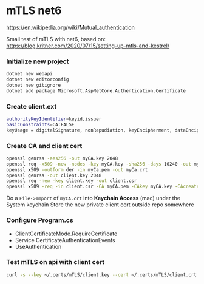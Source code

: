 # mTLS net6

https://en.wikipedia.org/wiki/Mutual_authentication

Small test of mTLS with net6, based on: https://blog.kritner.com/2020/07/15/setting-up-mtls-and-kestrel/

### Initialize new project
```sh
dotnet new webapi
dotnet new editorconfig
dotnet new gitignore
dotnet add package Microsoft.AspNetCore.Authentication.Certificate
```

### Create client.ext
```sh
authorityKeyIdentifier=keyid,issuer
basicConstraints=CA:FALSE
keyUsage = digitalSignature, nonRepudiation, keyEncipherment, dataEncipherment
```

### Create CA and client cert

```sh
openssl genrsa -aes256 -out myCA.key 2048
openssl req -x509 -new -nodes -key myCA.key -sha256 -days 10240 -out myCA.pem
openssl x509 -outform der -in myCa.pem -out myCa.crt
openssl genrsa -out client.key 2048
openssl req -new -key client.key -out client.csr
openssl x509 -req -in client.csr -CA myCA.pem -CAkey myCA.key -CAcreateserial -out client.crt -days 1024 -sha256 -extfile client.ext
```

Do a `File->Import` of `myCA.crt` into **Keychain Access** (mac) under the System keychain
Store the new private client cert outside repo somewhere

### Configure Program.cs

- ClientCertificateMode.RequireCertificate
- Service CertificateAuthenticationEvents
- UseAuthentication

### Test mTLS on api with client cert

```sh
curl -s --key ~/.certs/mTLS/client.key --cert ~/.certs/mTLS/client.crt https://localhost:7222/weatherforecast | jq
```

